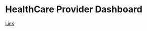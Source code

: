 # HealthCare Provider Dashboard

[Link](https://app.powerbi.com/reportEmbed?reportId=429d271a-7673-42dc-a89f-716a18c994a4&autoAuth=true&ctid=5592699d-ffdb-4dc7-9166-f2876d9e6cbc)
